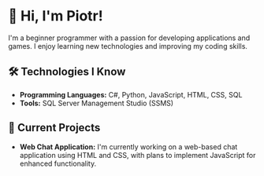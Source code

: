 
# 👋 Hi, I'm Piotr!
I'm a beginner programmer with a passion for developing applications and games. I enjoy learning new technologies and improving my coding skills.

## 🛠️ Technologies I Know
- **Programming Languages:** C#, Python, JavaScript, HTML, CSS, SQL
- **Tools:** SQL Server Management Studio (SSMS)

## 🚀 Current Projects
- **Web Chat Application:** I'm currently working on a web-based chat application using HTML and CSS, with plans to implement JavaScript for enhanced functionality.
